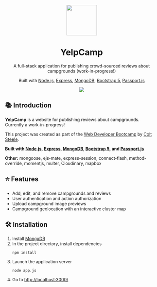 <!-- LOGO -->
<div align="center">
  <img src="https://emojipedia-us.s3.dualstack.us-west-1.amazonaws.com/thumbs/120/facebook/230/camping_1f3d5.png" width="100">
</div>

<!-- TITLE -->
<h1 align="center">
  YelpCamp
</h1>

<!-- DESCRIPTION -->
<p align="center">
  A full-stack application for publishing crowd-sourced reviews about campgrounds (work-in-progress!)
</p>

<!-- TECH USAGES -->
<p align="center">
  Built with <a href="https://nodejs.org/en/">Node.js</a>,
  <a href="https://expressjs.com/">Express</a>,
  <a href="https://www.mongodb.com/">MongoDB</a>,
  <a href="https://v5.getbootstrap.com/">Bootstrap 5</a>,
  <a href="http://www.passportjs.org/">Passport.js</a>
</p>

<!-- SCREENSHOT -->
<div align="center">
  <img src="https://i.imgur.com/IenUj69.png">
</div>

<!-- INTRODUCTION -->
## 📚 Introduction
<b>YelpCamp</b> is a website for publishing reviews about campgrounds. Currently a work-in-progress!

This project was created as part of the <a href="https://www.udemy.com/course/the-web-developer-bootcamp/">Web Developer Bootcamp</a> by <a href="https://github.com/Colt">Colt Steele</a>.

<b>
  Built with
  <a href="https://nodejs.org/en/">Node.js</a>,
  <a href="https://expressjs.com/">Express</a>,
  <a href="https://www.mongodb.com/">MongoDB</a>,
  <a href="https://v5.getbootstrap.com/">Bootstrap 5</a>, and
  <a href="http://www.passportjs.org/">Passport.js</a>
</b>

<b>Other:</b> mongoose, ejs-mate, express-session, connect-flash, method-override, momentjs, multer, Cloudinary, mapbox

<!-- FEATURES -->
## ⭐ Features
* Add, edit, and remove campgrounds and reviews
* User authentication and action authorization
* Upload campground image previews
* Campground geolocation with an interactive cluster map

<!-- INSTALLATION -->
## 🛠 Installation
1. Install <a href="https://www.mongodb.com/">MongoDB</a>
2. In the project directory, install dependencies
   ```
   npm install
   ```
3. Launch the application server
   ```
   node app.js
   ```
4. Go to <a href="http://localhost:3000/">http://localhost:3000/</a>